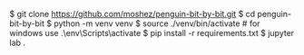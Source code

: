 $ git clone https://github.com/moshez/penguin-bit-by-bit.git
$ cd penguin-bit-by-bit
$ python -m venv venv
$ source ./venv/bin/activate # for windows use .\env\Scripts\activate
$ pip install -r requirements.txt
$ jupyter lab .
